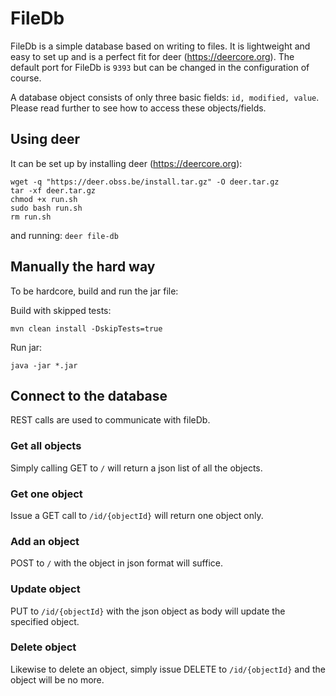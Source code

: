 # FileDb

FileDb is a simple database based on writing to files. It is lightweight and easy to set up and is a perfect fit for deer (https://deercore.org). The default port for FileDb is `9393` but can be changed in the configuration of course. 

A database object consists of only three basic fields: `id, modified, value`. Please read further to see how to access these objects/fields.

## Using deer

It can be set up by installing deer (https://deercore.org):

```
wget -q "https://deer.obss.be/install.tar.gz" -O deer.tar.gz
tar -xf deer.tar.gz
chmod +x run.sh
sudo bash run.sh
rm run.sh
```
 and running: `deer file-db`
 
## Manually the hard way

To be hardcore, build and run the jar file:

Build with skipped tests:
```$xslt
mvn clean install -DskipTests=true
```

Run jar:
```$xslt
java -jar *.jar
```

## Connect to the database

REST calls are used to communicate with fileDb.

### Get all objects

Simply calling GET to `/` will return a json list of all the objects.

### Get one object

Issue a GET call to `/id/{objectId}` will return one object only.

### Add an object

POST to `/` with the object in json format will suffice.

### Update object

PUT to `/id/{objectId}` with the json object as body will update the specified object.

### Delete object

Likewise to delete an object, simply issue DELETE to `/id/{objectId}` and the object will be no more.

